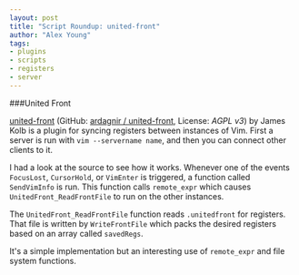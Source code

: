 ```yaml
---
layout: post
title: "Script Roundup: united-front"
author: "Alex Young"
tags: 
- plugins
- scripts
- registers
- server
---
```


###United Front

[united-front](http://www.vim.org/scripts/script.php?script_id=4734) (GitHub: [ardagnir / united-front](https://github.com/ardagnir/united-front), License: _AGPL v3_) by James Kolb is a plugin for syncing registers between instances of Vim.  First a server is run with `vim --servername name`, and then you can connect other clients to it.

I had a look at the source to see how it works.  Whenever one of the events `FocusLost`, `CursorHold`, or `VimEnter` is triggered, a function called `SendVimInfo` is run.  This function calls `remote_expr` which causes `UnitedFront_ReadFrontFile` to run on the other instances.

The `UnitedFront_ReadFrontFile` function reads `.unitedfront` for registers.  That file is written by `WriteFrontFile` which packs the desired registers based on an array called `savedRegs`.

It's a simple implementation but an interesting use of `remote_expr` and file system functions.

